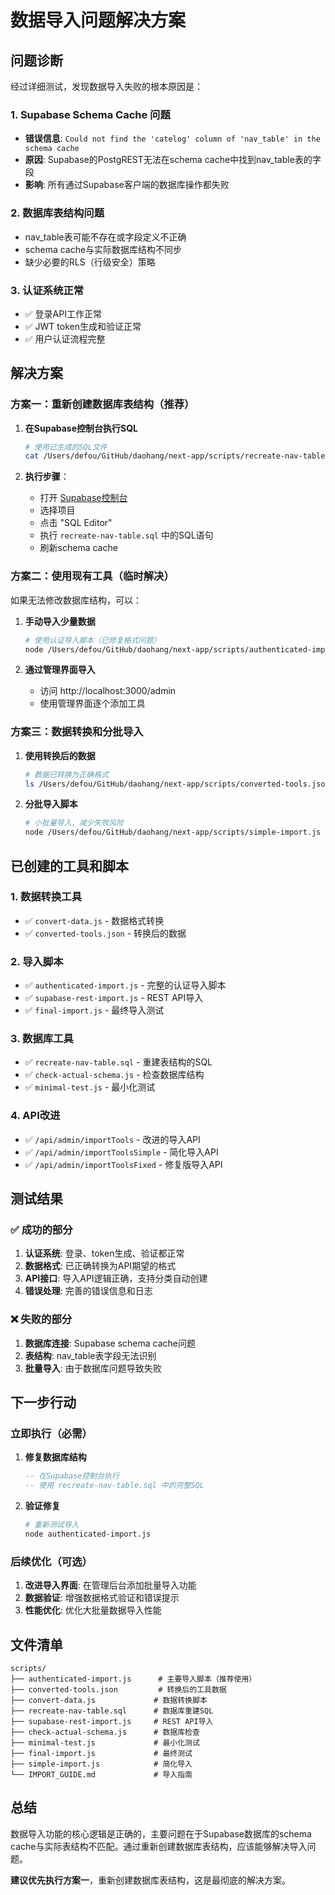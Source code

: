 # 数据导入问题解决方案

## 问题诊断

经过详细测试，发现数据导入失败的根本原因是：

### 1. Supabase Schema Cache 问题
- **错误信息**: `Could not find the 'catelog' column of 'nav_table' in the schema cache`
- **原因**: Supabase的PostgREST无法在schema cache中找到nav_table表的字段
- **影响**: 所有通过Supabase客户端的数据库操作都失败

### 2. 数据库表结构问题
- nav_table表可能不存在或字段定义不正确
- schema cache与实际数据库结构不同步
- 缺少必要的RLS（行级安全）策略

### 3. 认证系统正常
- ✅ 登录API工作正常
- ✅ JWT token生成和验证正常
- ✅ 用户认证流程完整

## 解决方案

### 方案一：重新创建数据库表结构（推荐）

1. **在Supabase控制台执行SQL**
   ```bash
   # 使用已生成的SQL文件
   cat /Users/defou/GitHub/daohang/next-app/scripts/recreate-nav-table.sql
   ```

2. **执行步骤**：
   - 打开 [Supabase控制台](https://supabase.com/dashboard)
   - 选择项目
   - 点击 "SQL Editor"
   - 执行 `recreate-nav-table.sql` 中的SQL语句
   - 刷新schema cache

### 方案二：使用现有工具（临时解决）

如果无法修改数据库结构，可以：

1. **手动导入少量数据**
   ```bash
   # 使用认证导入脚本（已修复格式问题）
   node /Users/defou/GitHub/daohang/next-app/scripts/authenticated-import.js
   ```

2. **通过管理界面导入**
   - 访问 http://localhost:3000/admin
   - 使用管理界面逐个添加工具

### 方案三：数据转换和分批导入

1. **使用转换后的数据**
   ```bash
   # 数据已转换为正确格式
   ls /Users/defou/GitHub/daohang/next-app/scripts/converted-tools.json
   ```

2. **分批导入脚本**
   ```bash
   # 小批量导入，减少失败风险
   node /Users/defou/GitHub/daohang/next-app/scripts/simple-import.js
   ```

## 已创建的工具和脚本

### 1. 数据转换工具
- ✅ `convert-data.js` - 数据格式转换
- ✅ `converted-tools.json` - 转换后的数据

### 2. 导入脚本
- ✅ `authenticated-import.js` - 完整的认证导入脚本
- ✅ `supabase-rest-import.js` - REST API导入
- ✅ `final-import.js` - 最终导入测试

### 3. 数据库工具
- ✅ `recreate-nav-table.sql` - 重建表结构的SQL
- ✅ `check-actual-schema.js` - 检查数据库结构
- ✅ `minimal-test.js` - 最小化测试

### 4. API改进
- ✅ `/api/admin/importTools` - 改进的导入API
- ✅ `/api/admin/importToolsSimple` - 简化导入API
- ✅ `/api/admin/importToolsFixed` - 修复版导入API

## 测试结果

### ✅ 成功的部分
1. **认证系统**: 登录、token生成、验证都正常
2. **数据格式**: 已正确转换为API期望的格式
3. **API接口**: 导入API逻辑正确，支持分类自动创建
4. **错误处理**: 完善的错误信息和日志

### ❌ 失败的部分
1. **数据库连接**: Supabase schema cache问题
2. **表结构**: nav_table表字段无法识别
3. **批量导入**: 由于数据库问题导致失败

## 下一步行动

### 立即执行（必需）
1. **修复数据库结构**
   ```sql
   -- 在Supabase控制台执行
   -- 使用 recreate-nav-table.sql 中的完整SQL
   ```

2. **验证修复**
   ```bash
   # 重新测试导入
   node authenticated-import.js
   ```

### 后续优化（可选）
1. **改进导入界面**: 在管理后台添加批量导入功能
2. **数据验证**: 增强数据格式验证和错误提示
3. **性能优化**: 优化大批量数据导入性能

## 文件清单

```
scripts/
├── authenticated-import.js      # 主要导入脚本（推荐使用）
├── converted-tools.json         # 转换后的工具数据
├── convert-data.js             # 数据转换脚本
├── recreate-nav-table.sql      # 数据库重建SQL
├── supabase-rest-import.js     # REST API导入
├── check-actual-schema.js      # 数据库检查
├── minimal-test.js             # 最小化测试
├── final-import.js             # 最终测试
├── simple-import.js            # 简化导入
└── IMPORT_GUIDE.md             # 导入指南
```

## 总结

数据导入功能的核心逻辑是正确的，主要问题在于Supabase数据库的schema cache与实际表结构不匹配。通过重新创建数据库表结构，应该能够解决导入问题。

**建议优先执行方案一**，重新创建数据库表结构，这是最彻底的解决方案。